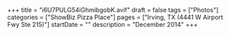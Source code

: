 +++
title = "i6U7PULG54iGhmibgobK.avif"
draft = false
tags = ["Photos"]
categories = ["ShowBiz Pizza Place"]
pages = ["Irving, TX (4441 W Airport Fwy Ste 215)"]
startDate = ""
description = "December 2014"
+++
